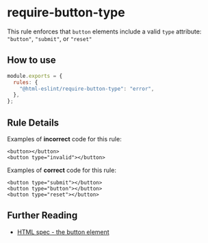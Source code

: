 # require-button-type

This rule enforces that `button` elements include a valid `type` attribute: `"button"`, `"submit"`, or `"reset"`

## How to use

```js,.eslintrc.js
module.exports = {
  rules: {
    "@html-eslint/require-button-type": "error",
  },
};
```

## Rule Details

Examples of **incorrect** code for this rule:

<!-- prettier-ignore -->
```html,incorrect
<button></button>
<button type="invalid"></button>
```

Examples of **correct** code for this rule:

```html,correct
<button type="submit"></button>
<button type="button"></button>
<button type="reset"></button>
```

## Further Reading

- [HTML spec - the button element](https://html.spec.whatwg.org/multipage/form-elements.html#attr-button-type)
